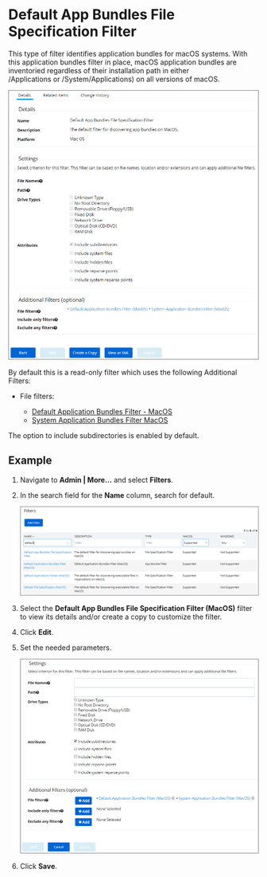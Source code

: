 [title]: # (Default App Bundle)
[tags]: # (filter types)
[priority]: # (4)
# Default App Bundles File Specification Filter

This type of filter identifies application bundles for macOS systems. With this application bundles filter in place, macOS application bundles are inventoried regardless of their installation path in either /Applications or /System/Applications) on all versions of macOS.

![App Bundles filter](images/dflt-app-bundle-fs-1.png "App Bundles type filter: Default App Bundles Filter")

By default this is a read-only filter which uses the following Additional Filters:

* File filters:

  * [Default Application Bundles Filter - MacOS](def-app-bundle.md)
  * [System Application Bundles Filter MacOS](sys-app-bundle.md)

The option to include subdirectories is enabled by default.

## Example

1. Navigate to __Admin | More…__ and select __Filters__.
1. In the search field for the __Name__ column, search for default.

   ![App Bundles filter](images/default.png "Locate the Default App Bundles File Specification Filter (MacOS)")
1. Select the __Default App Bundles File Specification Filter (MacOS)__ filter to view its details and/or create a copy to customize the filter.
1. Click __Edit__.
1. Set the needed parameters.

   ![settings](images/dflt-ab-1.png "Changing settings for the Default App Bundles File Specification filter")
1. Click __Save__.
